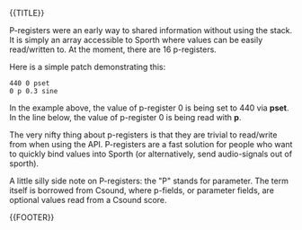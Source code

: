 {{TITLE}}

P-registers were an early way to shared information without using the stack. 
It is simply an array accessible to Sporth where values can be easily 
read/written to. At the moment, there are 16 p-registers. 

Here is a simple patch demonstrating this:

    440 0 pset
    0 p 0.3 sine

In the example above, the value of p-register 0 is being set to 440 via 
**pset**. In the line below, the value of p-register 0 is being read with
**p**.

The very nifty thing about p-registers is that they are trivial to read/write 
from when using the API. P-registers are a fast solution for people who want to quickly
bind values into Sporth (or alternatively, send audio-signals out of sporth). 

A little silly side note on P-registers: the "P" stands for parameter. The term
itself is borrowed from Csound, where p-fields, or parameter fields, are
optional values read from a Csound score. 

{{FOOTER}}

